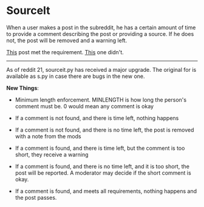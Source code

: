 SourceIt
==========

When a user makes a post in the subreddit, he has a certain amount of time to provide a comment describing the post or providing a source. If he does not, the post will be removed and a warning left.

[This](http://www.reddit.com/r/GoldTesting/comments/26wjq1/red/) post met the requirement. [This](http://www.reddit.com/r/GoldTesting/comments/26whfo/pyre/) one didn't.

________
As of reddit 21, sourceit.py has received a major upgrade. The original for is available as s.py in case there are bugs in the new one.

**New Things**:

- Minimum length enforcement. MINLENGTH is how long the person's comment must be. 0 would mean any comment is okay
- If a comment is not found, and there is time left, nothing happens
- If a comment is not found, and there is no time left, the post is removed with a note from the mods

- If a comment is found, and there is time left, but the comment is too short, they receive a warning
- If a comment is found, and there is no time left, and it is too short, the post will be reported. A moderator may decide if the short comment is okay.
- If a comment is found, and meets all requirements, nothing happens and the post passes.
